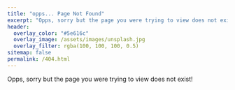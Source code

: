 ```yaml
---
title: "opps... Page Not Found"
excerpt: "Opps, sorry but the page you were trying to view does not exist!"
header:
  overlay_color: "#5e616c"
  overlay_image: /assets/images/unsplash.jpg
  overlay_filter: rgba(100, 100, 100, 0.5)
sitemap: false
permalink: /404.html
---
```


Opps, sorry but the page you were trying to view does not exist!

